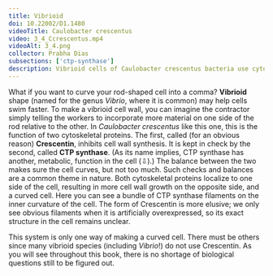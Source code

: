 ```yaml
---
title: Vibrioid
doi: 10.22002/D1.1480
videoTitle: Caulobacter crescentus
video: 3_4_Ccrescentus.mp4
videoAlt: 3_4.png
collector: Prabha Dias
subsections: ['ctp-synthase']
description: Vibrioid cells of Caulobacter crescentus bacteria use cytoskeletal filaments of Crescentin and CTP synthase to make their curved shape.
---
```


What if you want to curve your rod-shaped cell into a comma? **Vibrioid** shape (named for the genus *Vibrio*, where it is common) may help cells swim faster. To make a vibrioid cell wall, you can imagine the contractor simply telling the workers to incorporate more material on one side of the rod relative to the other. In *Caulobacter crescentus* like this one, this is the function of two cytoskeletal proteins. The first, called (for an obvious reason) **Crescentin**, inhibits cell wall synthesis. It is kept in check by the second, called **CTP synthase**. (As its name implies, CTP synthase has another, metabolic, function in the cell (⇩).) The balance between the two makes sure the cell curves, but not too much. Such checks and balances are a common theme in nature. Both cytoskeletal proteins localize to one side of the cell, resulting in more cell wall growth on the opposite side, and a curved cell. Here you can see a bundle of CTP synthase filaments on the inner curvature of the cell. The form of Crescentin is more elusive; we only see obvious filaments when it is artificially overexpressed, so its exact structure in the cell remains unclear.

This system is only one way of making a curved cell. There must be others since many vibrioid species (including *Vibrio*!) do not use Crescentin. As you will see throughout this book, there is no shortage of biological questions still to be figured out.

